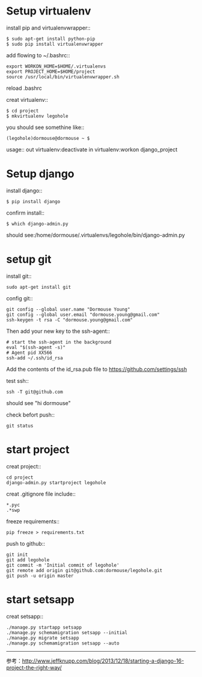 Setup virtualenv
==================

install pip and virtualenvwrapper::

    $ sudo apt-get install python-pip
    $ sudo pip install virtualenvwrapper

add flowing to ~/.bashrc::

    export WORKON_HOME=$HOME/.virtualenvs
    export PROJECT_HOME=$HOME/project
    source /usr/local/bin/virtualenvwrapper.sh

reload .bashrc

creat virtualenv::

    $ cd project
    $ mkvirtualenv legohole

you should see somethine like::

    (legohole)dormouse@dormouse ~ $ 

usage::
    out virtualenv:deactivate
    in virtualenv:workon django_project

Setup django
==============

install django::

    $ pip install django

confirm install::

    $ which django-admin.py

should see:/home/dormouse/.virtualenvs/legohole/bin/django-admin.py

setup git
=========

install git::

    sudo apt-get install git

config git::

    git config --global user.name "Dormouse Young"
    git config --global user.email "dormouse.young@gmail.com"
    ssh-keygen -t rsa -C "dormouse.young@gmail.com"

Then add your new key to the ssh-agent::

    # start the ssh-agent in the background
    eval "$(ssh-agent -s)"
    # Agent pid XX566
    ssh-add ~/.ssh/id_rsa

Add the contents of the id_rsa.pub file to https://github.com/settings/ssh

test ssh::

    ssh -T git@github.com

should see "hi dormouse"

check befort push::

    git status

start project
=============

creat project::

    cd project
    django-admin.py startproject legohole

creat .gitignore file include::

    *.pyc
    .*swp

freeze requirements::

    pip freeze > requirements.txt

push to github::

    git init
    git add legohole
    git commit -m 'Initial commit of legohole'
    git remote add origin git@github.com:dormouse/legohole.git
    git push -u origin master


start setsapp
=============

creat setsapp::

    ./manage.py startapp setsapp
    ./manage.py schemamigration setsapp --initial
    ./manage.py migrate setsapp
    ./manage.py schemamigration setsapp --auto



----
参考：http://www.jeffknupp.com/blog/2013/12/18/starting-a-django-16-project-the-right-way/




